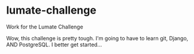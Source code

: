 lumate-challenge
================

Work for the Lumate Challenge

Wow, this challenge is pretty tough. I'm going to have to learn git, Django, AND PostgreSQL. I better get started...
